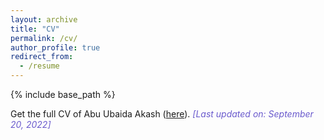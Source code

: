 ```yaml
---
layout: archive
title: "CV"
permalink: /cv/
author_profile: true
redirect_from:
  - /resume
---
```


{% include base_path %}

Get the full CV of Abu Ubaida Akash ([here](https://abuubaida.github.io/cv/ "https://abuubaida.github.io/cv/")). <span style="color:SlateBlue">_[Last updated on: September 20, 2022]_</span>

<!-- Education
======
* Bachelor of Science in Computer Science and Engineering, Ahsanullah University of Science and Technology, 2017-2022
* M.S. in Jekyll, GitHub University, 2014
* Ph.D in Version Control Theory, GitHub University, 2018 (expected)

Work experience
======
* Summer 2015: Research Assistant
  * Github University
  * Duties included: Tagging issues
  * Supervisor: Professor Git

* Fall 2015: Research Assistant
  * Github University
  * Duties included: Merging pull requests
  * Supervisor: Professor Hub
  
Skills
======
* Skill 1
* Skill 2
  * Sub-skill 2.1
  * Sub-skill 2.2
  * Sub-skill 2.3
* Skill 3

Research
======
  <ul>{% for post in site.research %}
    {% include archive-single-cv.html %}
  {% endfor %}</ul>
  
Talks
======
  <ul>{% for post in site.talks %}
    {% include archive-single-talk-cv.html %}
  {% endfor %}</ul>
  
Teaching
======
  <ul>{% for post in site.teaching %}
    {% include archive-single-cv.html %}
  {% endfor %}</ul>
  
Service and leadership
======
* Currently signed in to 43 different slack teams -->

